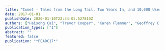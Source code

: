 ```yaml
---
title: "Comet - Tales from the Long Tail. Two Years In, and 10,000 Users Later"
date: 2017-01-01
publishDate: 2020-01-10T22:34:05.527810Z
authors: ["Haisong Cai", "Trevor Cooper", "Karen Flammer", "Geoffrey C. Fox", "Christopher Irving", "Gregor von Laszewski", "Amit Majumdar", "Dmitry Mishin", "Mike Norman", "Philip Papadopoulos", " others"]
publication_types: ["1"]
abstract: ""
featured: false
publication: "*PEARC17*"
---
```


